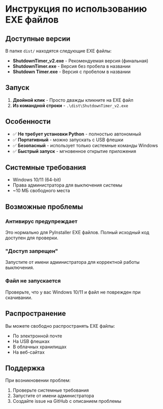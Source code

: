 # Инструкция по использованию EXE файлов

## Доступные версии

В папке `dist/` находятся следующие EXE файлы:

- **ShutdownTimer_v2.exe** - Рекомендуемая версия (финальная)
- **ShutdownTimer.exe** - Версия без пробела в названии
- **Shutdown Timer.exe** - Версия с пробелом в названии

## Запуск

1. **Двойной клик** - Просто дважды кликните на EXE файл
2. **Из командной строки** - `.\dist\ShutdownTimer_v2.exe`

## Особенности

- ✅ **Не требует установки Python** - полностью автономный
- ✅ **Портативный** - можно запускать с USB флешки
- ✅ **Безопасный** - использует только системные команды Windows
- ✅ **Быстрый запуск** - мгновенное открытие приложения

## Системные требования

- Windows 10/11 (64-bit)
- Права администратора для выключения системы
- ~10 МБ свободного места

## Возможные проблемы

### Антивирус предупреждает
Это нормально для PyInstaller EXE файлов. Полный исходный код доступен для проверки.

### "Доступ запрещен"
Запустите от имени администратора для корректной работы выключения.

### Файл не запускается
Проверьте, что у вас Windows 10/11 и файл не поврежден при скачивании.

## Распространение

Вы можете свободно распространять EXE файлы:
- По электронной почте
- На USB флешках
- В облачных хранилищах
- На веб-сайтах

## Поддержка

При возникновении проблем:
1. Проверьте системные требования
2. Запустите от имени администратора
3. Создайте issue на GitHub с описанием проблемы



